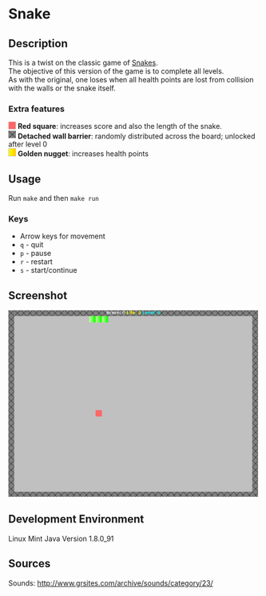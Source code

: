 # Snake

## Description
This is a twist on the classic game of [Snakes](https://playsnake.org/). </br>
The objective of this version of the game is to complete all levels. </br>
As with the original, one loses when all health points are lost from collision with
the walls or the snake itself. </br>

### Extra features
<img src="images/red_square.png" width="15"> <b>Red square</b>: increases score and also the length of the snake. </br>
<img src="images/detached_wall_barrier.png" width="15"> <b>Detached wall barrier</b>: randomly distributed across the board; unlocked after level 0 </br>
<img src="images/golden_nugget.png" width="15"> <b>Golden nugget</b>: increases health points </br>

## Usage
Run `make` and then `make run`

### Keys
* Arrow keys for movement
* `q` - quit
* `p` - pause
* `r` - restart
* `s` - start/continue

## Screenshot
<img src="images/screenshot.png" width="500">

## Development Environment
Linux Mint
Java Version 1.8.0_91

## Sources
Sounds: http://www.grsites.com/archive/sounds/category/23/
